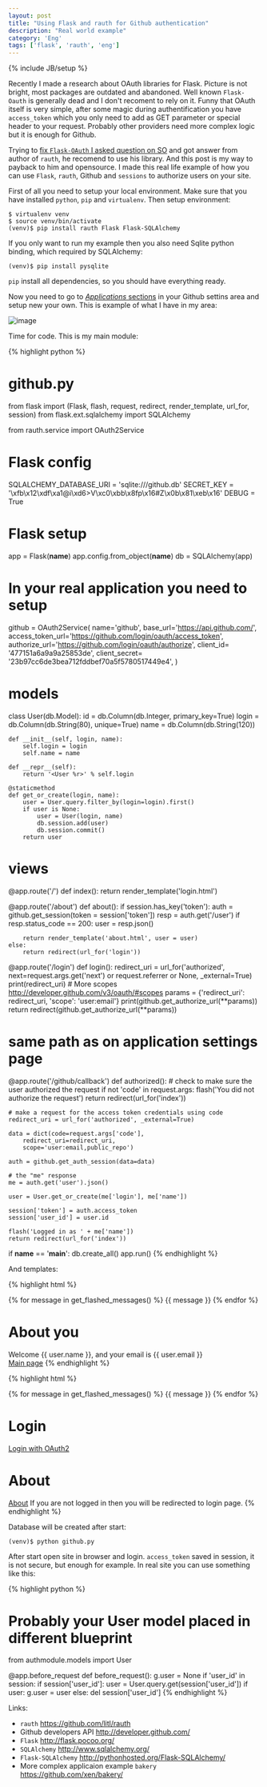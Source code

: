 ```yaml
---
layout: post
title: "Using Flask and rauth for Github authentication"
description: "Real world example"
category: 'Eng'
tags: ['flask', 'rauth', 'eng']
---
```

{% include JB/setup %}

Recently I made a research about OAuth libraries for Flask. Picture is not bright, most packages are outdated and abandoned. Well known `Flask-Oauth` is generally dead and I don't recoment to rely on it. Funny that OAuth itself is very simple, after some magic during authentification you have `access_token` which you only need to add as GET parameter or special header to your request. Probably other providers need more complex logic but it is enough for Github. 

Trying to [fix `Flask-OAuth` I asked question on SO](http://stackoverflow.com/q/15964268/85739) and got answer from author of `rauth`, he recomend to use his library. And this post is my way to payback to him and opensource. I made this real life example of how you can use `Flask`, `rauth`, Github and `sessions` to authorize users on your site.

First of all you need to setup your local environment. Make sure that you have installed `python`, `pip` and `virtualenv`. Then setup environment:

	$ virtualenv venv
	$ source venv/bin/activate 
	(venv)$ pip install rauth Flask Flask-SQLAlchemy

If you only want to run my example then you also need Sqlite python binding, which required by SQLAlchemy:

	(venv)$ pip install pysqlite

`pip` install all dependencies, so you should have everything ready.

Now you need to go to [*Applications* sections](https://github.com/settings/applications) in your Github settins area and setup new your own. This is example of what I have in my area:

![image](/assets/img/githubappsetup.png)

Time for code. This is my main module:

{% highlight python %}
# github.py
from flask import (Flask, flash, request, redirect, 
	render_template, url_for, session)
from flask.ext.sqlalchemy import SQLAlchemy

from rauth.service import OAuth2Service

# Flask config
SQLALCHEMY_DATABASE_URI = 'sqlite:///github.db'
SECRET_KEY = '\xfb\x12\xdf\xa1@i\xd6>V\xc0\xbb\x8fp\x16#Z\x0b\x81\xeb\x16'
DEBUG = True

# Flask setup
app = Flask(__name__)
app.config.from_object(__name__)
db = SQLAlchemy(app)

# In your real application you need to setup  
github = OAuth2Service(
    name='github',
    base_url='https://api.github.com/',
    access_token_url='https://github.com/login/oauth/access_token',
    authorize_url='https://github.com/login/oauth/authorize',
    client_id= '477151a6a9a9a25853de',
    client_secret= '23b97cc6de3bea712fddbef70a5f5780517449e4',
)

# models
class User(db.Model):
    id = db.Column(db.Integer, primary_key=True)
    login = db.Column(db.String(80), unique=True)
    name = db.Column(db.String(120))

    def __init__(self, login, name):
        self.login = login
        self.name = name

    def __repr__(self):
        return '<User %r>' % self.login

    @staticmethod
    def get_or_create(login, name):
        user = User.query.filter_by(login=login).first()
        if user is None:
            user = User(login, name)
            db.session.add(user)
            db.session.commit()
        return user

# views
@app.route('/')
def index():
    return render_template('login.html')

@app.route('/about')
def about():
    if session.has_key('token'):
        auth = github.get_session(token = session['token'])
        resp = auth.get('/user')
        if resp.status_code == 200:
            user = resp.json()

        return render_template('about.html', user = user)
    else:
        return redirect(url_for('login'))


@app.route('/login')
def login():
    redirect_uri = url_for('authorized', next=request.args.get('next') or 
    	request.referrer or None, _external=True)
    print(redirect_uri)
    # More scopes http://developer.github.com/v3/oauth/#scopes
    params = {'redirect_uri': redirect_uri, 'scope': 'user:email'} 
    print(github.get_authorize_url(**params))
    return redirect(github.get_authorize_url(**params))

# same path as on application settings page
@app.route('/github/callback')
def authorized():
    # check to make sure the user authorized the request
    if not 'code' in request.args:
        flash('You did not authorize the request')
        return redirect(url_for('index'))

    # make a request for the access token credentials using code
    redirect_uri = url_for('authorized', _external=True)

    data = dict(code=request.args['code'],
        redirect_uri=redirect_uri,
        scope='user:email,public_repo')

    auth = github.get_auth_session(data=data)

    # the "me" response
    me = auth.get('user').json()

    user = User.get_or_create(me['login'], me['name'])

    session['token'] = auth.access_token
    session['user_id'] = user.id

    flash('Logged in as ' + me['name'])
    return redirect(url_for('index'))

if __name__ == '__main__':
    db.create_all()
    app.run()
{% endhighlight %}

And templates:

{% highlight html %}
<!-- templates/about.html -->
<!doctype html>
<title>Login</title>
{% for message in get_flashed_messages() %}
{{ message }}
{% endfor %}
<h1>About you</h1>
Welcome {{ user.name }}, and your email is {{ user.email }}
<br />
<a href ="{{ url_for('index') }}">Main page</a>
{% endhighlight %}

{% highlight html %}
<!-- templates/login.html -->
<!doctype html>
<title>Login</title>
{% for message in get_flashed_messages() %}
{{ message }}
{% endfor %}
<h1>Login</h1>
<a href ="{{ url_for('login') }}">Login with OAuth2</a>
<h1>About</h1>
<a href="{{ url_for('about') }}">About</a> If you are not logged in then you will be redirected to login page.
{% endhighlight %}

Database will be created after start:

	(venv)$ python github.py

After start open site in browser and login. `access_token` saved in session, it is not secure, but enough for example. In real site you can use something like this:

{% highlight python %}
# Probably your User model placed in different blueprint
from authmodule.models import User

@app.before_request
def before_request():
    g.user = None
    if 'user_id' in session:
        if session['user_id']:
            user = User.query.get(session['user_id'])
            if user:
                g.user = user
            else:
                del session['user_id']
{% endhighlight %}

Links:

- `rauth` <https://github.com/litl/rauth>
- Github developers API <http://developer.github.com/>
- `Flask` <http://flask.pocoo.org/>
- `SQLAlchemy` <http://www.sqlalchemy.org/>
- `Flask-SQLAlchemy` <http://pythonhosted.org/Flask-SQLAlchemy/>
- More complex applicaion example `bakery` <https://github.com/xen/bakery/>

